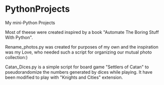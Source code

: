 # PythonProjects
My mini-Python Projects

Most of theese were created inspired by a book "Automate The Boring Stuff With Python".

Rename_photos.py was created for purposes of my own and the inspiration was my Love, who needed such a script for organizing our mutual photo collection:)

Catan_Dices.py is a simple script for board game "Settlers of Catan" to pseudorandomize the numbers generated by dices while playing. It have been modified to play with "Knights and Cities" extension.
